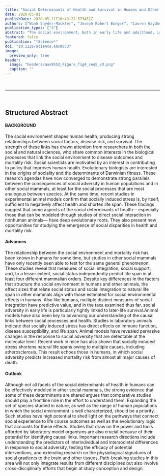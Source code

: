 ```yaml
---
title: "Social Determinants of Health and Survival in Humans and Other Animals"
date: 2020-05-01
publishDate: 2020-05-21T18:43:27.573451Z
authors: ["Noah Snyder-Mackler", "Joseph Robert Burger", "Lauren Gaydosh", "Daniel W. Belsky", "Grace A. Noppert", "Fernando A. Campos", "Alessandro Bartolomucci", "Yang Claire Yang", "Allison E. Aiello", "Angela O'Rand", "Kathleen Mullan Harris", "Carol A. Shively", "Susan C. Alberts", "Jenny Tung"]
publication_types: ["2"]
abstract: "The social environment, both in early life and adulthood, is one of the strongest predictors of morbidity and mortality risk in humans. Evidence from long-term studies of other social mammals indicates that this relationship is similar across many species. In addition, experimental studies show that social interactions can causally alter animal physiology, disease risk, and life span itself. These findings highlight the importance of the social environment to health and mortality as well as Darwinian fitness—outcomes of interest to social scientists and biologists alike. They thus emphasize the utility of cross-species analysis for understanding the predictors of, and mechanisms underlying, social gradients in health."
featured: falce
publication: "*Science*"
doi: "10.1126/science.aax9553"
image:
  preview_only: true
header:
  image: "headers/aax9553_Figure_fig4_seq8_v3.png"
  caption: ""
---
```


<br>
<hr>
<br>

## Structured Abstract
#### BACKGROUND
The social environment shapes human health, producing strong relationships between social factors, disease risk, and survival. The strength of these links has drawn attention from researchers in both the social and natural sciences, who share common interests in the biological processes that link the social environment to disease outcomes and mortality risk. Social scientists are motivated by an interest in contributing to policy that improves human health. Evolutionary biologists are interested in the origins of sociality and the determinants of Darwinian fitness. These research agendas have now converged to demonstrate strong parallels between the consequences of social adversity in human populations and in other social mammals, at least for the social processes that are most analogous between species. At the same time, recent studies in experimental animal models confirm that socially induced stress is, by itself, sufficient to negatively affect health and shorten life span. These findings suggest that some aspects of the social determinants of health— especially those that can be modeled through studies of direct social interaction in nonhuman animals— have deep evolutionary roots. They also present new opportunities for studying the emergence of social disparities in health and mortality risk.


#### Advances
The relationship between the social environment and mortality risk has been known in humans for some time, but studies in other social mammals have only recently been able to test for the same general phenomenon. These studies reveal that measures of social integration, social support, and, to a lesser extent, social status independently predict life span in at least four different mammalian orders. Despite key differences in the factors that structure the social environment in humans and other animals, the effect sizes that relate social status and social integration to natural life span in other mammals align with those estimated for social environmental effects in humans. Also like humans, multiple distinct measures of social integration have predictive value, and in the taxa examined thus far, social adversity in early life is particularly tightly linked to later-life survival.Animal models have also been key to advancing our understanding of the causal links between social processes and health. Studies in laboratory animals indicate that socially induced stress has direct effects on immune function, disease susceptibility, and life span. Animal models have revealed pervasive changes in the response to social adversity that are detectable at the molecular level. Recent work in mice has also shown that socially induced stress shortens natural life spans owing to multiple causes, including atherosclerosis. This result echoes those in humans, in which social adversity predicts increased mortality risk from almost all major causes of death. 


#### Outlook
Although not all facets of the social determinants of health in humans can be effectively modeled in other social mammals, the strong evidence that some of these determinants are shared argues that comparative studies should play a frontline role in the effort to understand them. Expanding the set of species studied in nature, as well as the range of human populations in which the social environment is well characterized, should be a priority. Such studies have high potential to shed light on the pathways that connect social experience to life course outcomes as well as the evolutionary logic that accounts for these effects. Studies that draw on the power and tools afforded by laboratory model organisms are also crucial because of their potential for identifying causal links. Important research directions include understanding the predictors of interindividual and intersocietal differences in response to social adversity, testing the efficacy of potential interventions, and extending research on the physiological signatures of social gradients to the brain and other tissues. Path-breaking studies in this area will not only integrate results from different disciplines but also involve cross-disciplinary efforts that begin at study conception and design.

